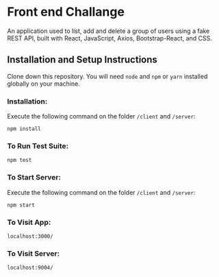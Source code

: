 # Front end Challange

An application used to list, add and delete a group of users using a fake REST API, built with React, JavaScript, Axios, Bootstrap-React, and CSS.

## Installation and Setup Instructions

Clone down this repository. You will need `node` and `npm` or `yarn` installed globally on your machine.

### Installation:

Execute the following command on the folder `/client` and `/server`:

`npm install`

### To Run Test Suite:

`npm test`

### To Start Server:

Execute the following command on the folder `/client` and `/server`:

`npm start`

### To Visit App:

`localhost:3000/`

### To Visit Server:

`localhost:9004/`
